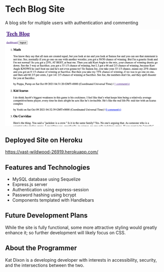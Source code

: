 # Tech Blog Site

A blog site for multiple users with authentication and commenting

![A screenshot showing some example posts on the blog site, with copypasta serving as lorem ipsum.](./screenshot.png)

## Deployed Site on Heroku

https://vast-wildwood-26919.herokuapp.com/

## Features and Technologies

- MySQL database using Sequelize
- Express.js server
- Authentication using express-session
- Password hashing using bcrypt
- Components templated with Handlebars

## Future Development Plans

While the site is fully functional, some more attractive styling would greatly enhance it; so further development will likely focus on CSS.

## About the Programmer

Kat Dixon is a developing developer with interests in accessibility, security, and the intersections between the two.